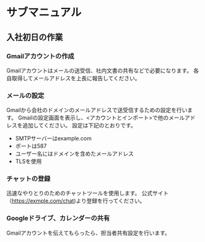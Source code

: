 # サブマニュアル
## 入社初日の作業
### Gmailアカウントの作成
Gmailアカウントはメールの送受信、社内文書の共有などで必要になります。
各自取得してメールアドレスを上長に報告してください。
### メールの設定
Gmailから会社のドメインのメールアドレスで送受信するための設定を行います。
Gmailの設定画面を表示し、<アカウントとインポート>で他のメールアドレスを追加してください。
設定は下記のとおりです。
- SMTPサーバーはexample.com
- ポートは587
- ユーザー名にはドメインを含めたメールアドレス
- TLSを使用
### チャットの登録
迅速なやりとりのためのチャットツールを使用します。
公式サイト（https://exmple.com/chat)より登録を行ってください。
### Googleドライブ、カレンダーの共有
Gmailアカウントを伝えてもらったら、担当者共有設定を行います。